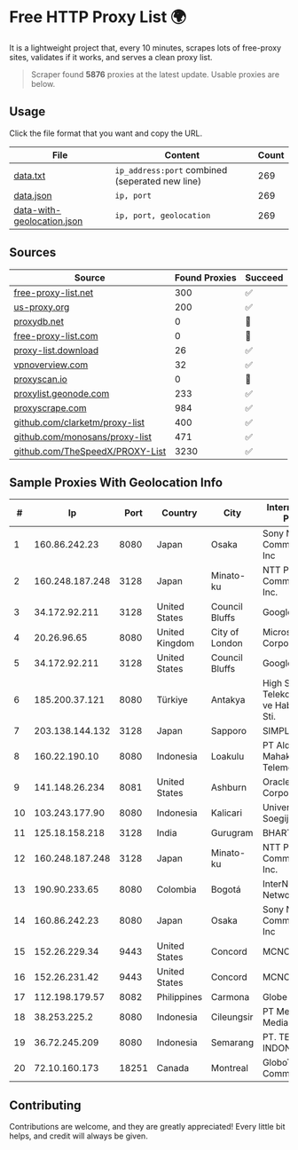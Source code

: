 
# Free HTTP Proxy List 🌍

It is a lightweight project that, every 10 minutes, scrapes lots of free-proxy sites, validates if it works, and serves a clean proxy list.


> Scraper found **5876** proxies at the latest update. Usable proxies are below.

## Usage

Click the file format that you want and copy the URL.


|File|Content|Count|
|----|-------|-----|
|[data.txt](https://raw.githubusercontent.com/themiralay/Proxy-List-World/master/data.txt)|`ip_address:port` combined (seperated new line)|269|
|[data.json](https://raw.githubusercontent.com/themiralay/Proxy-List-World/master/data.json)|`ip, port`|269|
|[data-with-geolocation.json](https://raw.githubusercontent.com/themiralay/Proxy-List-World/master/data-with-geolocation.json)|`ip, port, geolocation`|269|

## Sources

|Source|Found Proxies|Succeed|
|------|-------------|-------|
|[free-proxy-list.net](https://free-proxy-list.net)|300|✅|
|[us-proxy.org](https://www.us-proxy.org)|200|✅|
|[proxydb.net](http://proxydb.net)|0|🚫|
|[free-proxy-list.com](https://free-proxy-list.com/?page=&port=&type%5B%5D=http&type%5B%5D=https&up_time=0&search=Search)|0|🚫|
|[proxy-list.download](https://www.proxy-list.download/HTTP)|26|✅|
|[vpnoverview.com](https://vpnoverview.com/privacy/anonymous-browsing/free-proxy-servers)|32|✅|
|[proxyscan.io](https://www.proxyscan.io)|0|🚫|
|[proxylist.geonode.com](https://proxylist.geonode.com/api/proxy-list?limit=300&page=1&sort_by=lastChecked&sort_type=desc&protocols=http,https)|233|✅|
|[proxyscrape.com](https://api.proxyscrape.com/v2/?request=displayproxies&protocol=http&timeout=10000&country=all&ssl=all&anonymity=all)|984|✅|
|[github.com/clarketm/proxy-list](https://raw.githubusercontent.com/clarketm/proxy-list/master/proxy-list-raw.txt)|400|✅|
|[github.com/monosans/proxy-list](https://raw.githubusercontent.com/monosans/proxy-list/main/proxies/http.txt)|471|✅|
|[github.com/TheSpeedX/PROXY-List](https://raw.githubusercontent.com/TheSpeedX/PROXY-List/master/http.txt)|3230|✅|


## Sample Proxies With Geolocation Info

|#|Ip|Port|Country|City|Internet Service Provider|
|-|--|----|-------|----|-------------------------|
|1|160.86.242.23|8080|Japan|Osaka|Sony Network Communications Inc|
|2|160.248.187.248|3128|Japan|Minato-ku|NTT PC Communications, Inc.|
|3|34.172.92.211|3128|United States|Council Bluffs|Google LLC|
|4|20.26.96.65|8080|United Kingdom|City of London|Microsoft Corporation|
|5|34.172.92.211|3128|United States|Council Bluffs|Google LLC|
|6|185.200.37.121|8080|Türkiye|Antakya|High Speed Telekomunikasyon ve Hab. Hiz. Ltd. Sti.|
|7|203.138.144.132|3128|Japan|Sapporo|SIMPLEIA|
|8|160.22.190.10|8080|Indonesia|Loakulu|PT Aldiyanur Mahakam Telemedia|
|9|141.148.26.234|8081|United States|Ashburn|Oracle Corporation|
|10|103.243.177.90|8080|Indonesia|Kalicari|Universitas Katolik Soegijapranata|
|11|125.18.158.218|3128|India|Gurugram|BHARTI|
|12|160.248.187.248|3128|Japan|Minato-ku|NTT PC Communications, Inc.|
|13|190.90.233.65|8080|Colombia|Bogotá|InterNexa Global Network|
|14|160.86.242.23|8080|Japan|Osaka|Sony Network Communications Inc|
|15|152.26.229.34|9443|United States|Concord|MCNC|
|16|152.26.231.42|9443|United States|Concord|MCNC|
|17|112.198.179.57|8082|Philippines|Carmona|Globe Telecom|
|18|38.253.225.2|8080|Indonesia|Cileungsir|PT Merdeka Media Teknologi|
|19|36.72.245.209|8080|Indonesia|Semarang|PT. TELKOM INDONESIA|
|20|72.10.160.173|18251|Canada|Montreal|GloboTech Communications|



## Contributing

Contributions are welcome, and they are greatly appreciated! Every
little bit helps, and credit will always be given.

